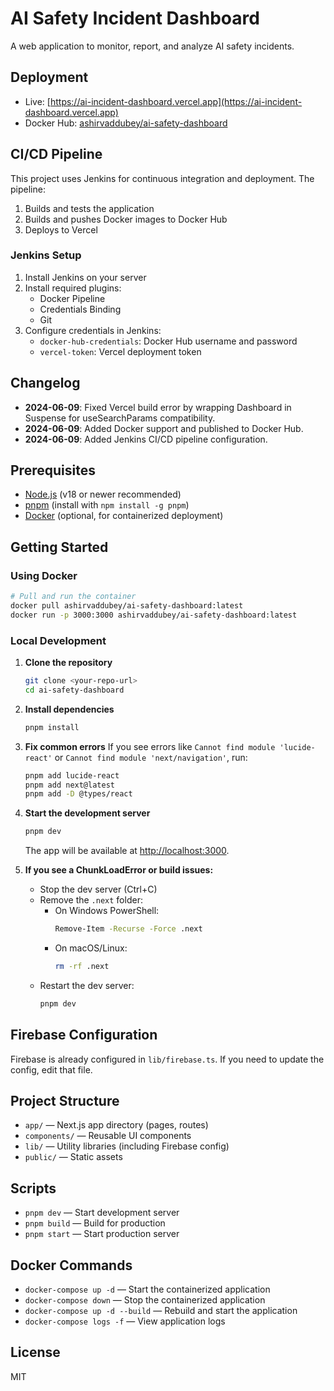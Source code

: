 # AI Safety Incident Dashboard

A web application to monitor, report, and analyze AI safety incidents.

## Deployment
- Live: [https://ai-incident-dashboard.vercel.app](https://ai-incident-dashboard.vercel.app)
- Docker Hub: [ashirvaddubey/ai-safety-dashboard](https://hub.docker.com/r/ashirvaddubey/ai-safety-dashboard)

## CI/CD Pipeline
This project uses Jenkins for continuous integration and deployment. The pipeline:
1. Builds and tests the application
2. Builds and pushes Docker images to Docker Hub
3. Deploys to Vercel 


### Jenkins Setup
1. Install Jenkins on your server
2. Install required plugins:
   - Docker Pipeline
   - Credentials Binding
   - Git
3. Configure credentials in Jenkins:
   - `docker-hub-credentials`: Docker Hub username and password
   - `vercel-token`: Vercel deployment token

## Changelog
- **2024-06-09**: Fixed Vercel build error by wrapping Dashboard in Suspense for useSearchParams compatibility.
- **2024-06-09**: Added Docker support and published to Docker Hub.
- **2024-06-09**: Added Jenkins CI/CD pipeline configuration.

## Prerequisites
- [Node.js](https://nodejs.org/) (v18 or newer recommended)
- [pnpm](https://pnpm.io/) (install with `npm install -g pnpm`)
- [Docker](https://www.docker.com/) (optional, for containerized deployment)

## Getting Started

### Using Docker
```bash
# Pull and run the container
docker pull ashirvaddubey/ai-safety-dashboard:latest
docker run -p 3000:3000 ashirvaddubey/ai-safety-dashboard:latest
```

### Local Development
1. **Clone the repository**
   ```sh
   git clone <your-repo-url>
   cd ai-safety-dashboard
   ```

2. **Install dependencies**
   ```sh
   pnpm install
   ```

3. **Fix common errors**
   If you see errors like `Cannot find module 'lucide-react'` or `Cannot find module 'next/navigation'`, run:
   ```sh
   pnpm add lucide-react
   pnpm add next@latest
   pnpm add -D @types/react
   ```

4. **Start the development server**
   ```sh
   pnpm dev
   ```
   The app will be available at [http://localhost:3000](http://localhost:3000).

5. **If you see a ChunkLoadError or build issues:**
   - Stop the dev server (Ctrl+C)
   - Remove the `.next` folder:
     - On Windows PowerShell:
       ```sh
       Remove-Item -Recurse -Force .next
       ```
     - On macOS/Linux:
       ```sh
       rm -rf .next
       ```
   - Restart the dev server:
     ```sh
     pnpm dev
     ```

## Firebase Configuration
Firebase is already configured in `lib/firebase.ts`. If you need to update the config, edit that file.

## Project Structure
- `app/` — Next.js app directory (pages, routes)
- `components/` — Reusable UI components
- `lib/` — Utility libraries (including Firebase config)
- `public/` — Static assets

## Scripts
- `pnpm dev` — Start development server
- `pnpm build` — Build for production
- `pnpm start` — Start production server

## Docker Commands
- `docker-compose up -d` — Start the containerized application
- `docker-compose down` — Stop the containerized application
- `docker-compose up -d --build` — Rebuild and start the application
- `docker-compose logs -f` — View application logs

## License
MIT 
